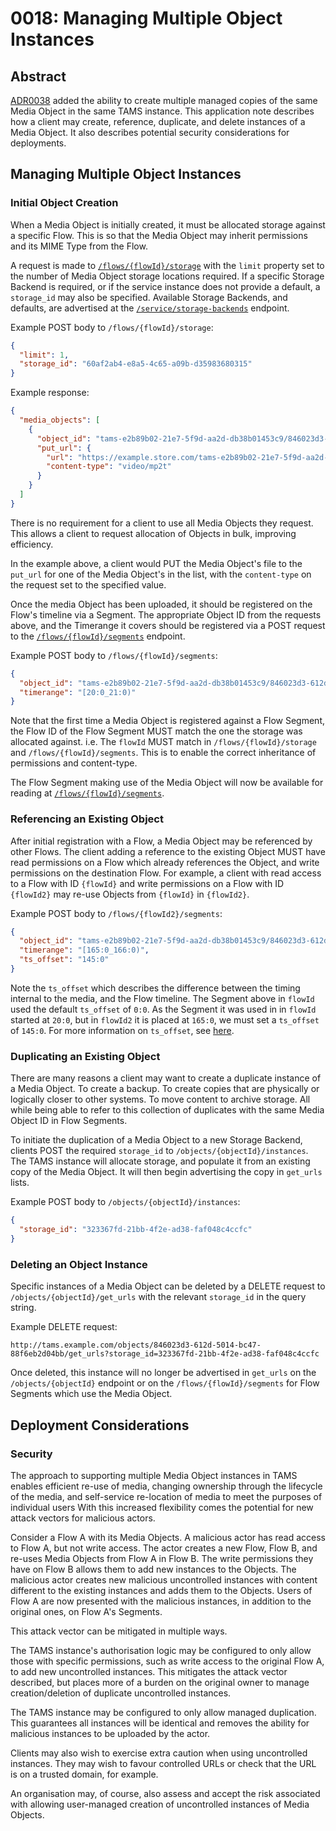 # 0018: Managing Multiple Object Instances

## Abstract

[ADR0038](../adr/0038-improved-storage-management.md) added the ability to create multiple managed copies of the same Media Object in the same TAMS instance.
This application note describes how a client may create, reference, duplicate, and delete instances of a Media Object.
It also describes potential security considerations for deployments.

## Managing Multiple Object Instances

### Initial Object Creation

When a Media Object is initially created, it must be allocated storage against a specific Flow.
This is so that the Media Object may inherit permissions and its MIME Type from the Flow.

A request is made to [`/flows/{flowId}/storage`](https://bbc.github.io/tams/7.0/index.html#/operations/POST_flows-flowId-storage) with the `limit` property set to the number of Media Object storage locations required.
If a specific Storage Backend is required, or if the service instance does not provide a default, a `storage_id` may also be specified.
Available Storage Backends, and defaults, are advertised at the [`/service/storage-backends`](https://bbc.github.io/tams/7.0/index.html#/operations/GET_storage-backends) endpoint.

Example POST body to `/flows/{flowId}/storage`:

```json
{
  "limit": 1,
  "storage_id": "60af2ab4-e8a5-4c65-a09b-d35983680315"
}
```

Example response:

```json
{
  "media_objects": [
    {
      "object_id": "tams-e2b89b02-21e7-5f9d-aa2d-db38b01453c9/846023d3-612d-5014-bc47-88f6eb2d04bb",
      "put_url": {
        "url": "https://example.store.com/tams-e2b89b02-21e7-5f9d-aa2d-db38b01453c9/846023d3-612d-5014-bc47-88f6eb2d04bb?X-Amz-Algorithm=AWS4-HMAC-SHA256&X-Amz-Credential=0&X-Amz-Date=20230316T120329Z&X-Amz-Expires=300&X-Amz-SignedHeaders=content-type%3Bhost&X-Amz-Signature=0",
        "content-type": "video/mp2t"
      }
    }
  ]
}
```

There is no requirement for a client to use all Media Objects they request.
This allows a client to request allocation of Objects in bulk, improving efficiency.

In the example above, a client would PUT the Media Object's file to the `put_url` for one of the Media Object's in the list, with the `content-type` on the request set to the specified value.

Once the media Object has been uploaded, it should be registered on the Flow's timeline via a Segment.
The appropriate Object ID from the requests above, and the Timerange it covers should be registered via a POST request to the [`/flows/{flowId}/segments`](https://bbc.github.io/tams/7.0/index.html#/operations/POST_flows-flowId-segments) endpoint.

Example POST body to `/flows/{flowId}/segments`:

```json
{
  "object_id": "tams-e2b89b02-21e7-5f9d-aa2d-db38b01453c9/846023d3-612d-5014-bc47-88f6eb2d04bb",
  "timerange": "[20:0_21:0)"
}
```

Note that the first time a Media Object is registered against a Flow Segment, the Flow ID of the Flow Segment MUST match the one the storage was allocated against.
i.e. The `flowId` MUST match in `/flows/{flowId}/storage` and `/flows/{flowId}/segments`.
This is to enable the correct inheritance of permissions and content-type.

The Flow Segment making use of the Media Object will now be available for reading at [`/flows/{flowId}/segments`](https://bbc.github.io/tams/7.0/index.html#/operations/GET_flows-flowId-segments).

### Referencing an Existing Object

After initial registration with a Flow, a Media Object may be referenced by other Flows.
The client adding a reference to the existing Object MUST have read permissions on a Flow which already references the Object, and write permissions on the destination Flow.
For example, a client with read access to a Flow with ID `{flowId}` and write permissions on a Flow with ID `{flowId2}` may re-use Objects from `{flowId}` in `{flowId2}`.

Example POST body to `/flows/{flowId2}/segments`:

```json
{
  "object_id": "tams-e2b89b02-21e7-5f9d-aa2d-db38b01453c9/846023d3-612d-5014-bc47-88f6eb2d04bb",
  "timerange": "[165:0_166:0)",
  "ts_offset": "145:0"
}
```

Note the `ts_offset` which describes the difference between the timing internal to the media, and the Flow timeline.
The Segment above in `flowId` used the default `ts_offset` of `0:0`.
As the Segment it was used in in `flowId` started at `20:0`, but in `flowId2` it is placed at `165:0`, we must set a `ts_offset` of `145:0`.
For more information on `ts_offset`, see [here](https://bbc.github.io/tams/7.0/index.html#/operations/GET_flows-flowId-segments).

### Duplicating an Existing Object

There are many reasons a client may want to create a duplicate instance of a Media Object.
To create a backup.
To create copies that are physically or logically closer to other systems.
To move content to archive storage.
All while being able to refer to this collection of duplicates with the same Media Object ID in Flow Segments.

To initiate the duplication of a Media Object to a new Storage Backend, clients POST the required `storage_id` to `/objects/{objectId}/instances`.
The TAMS instance will allocate storage, and populate it from an existing copy of the Media Object.
It will then begin advertising the copy in `get_urls` lists.

Example POST body to `/objects/{objectId}/instances`:

```json
{
  "storage_id": "323367fd-21bb-4f2e-ad38-faf048c4ccfc"
}
```

### Deleting an Object Instance

Specific instances of a Media Object can be deleted by a DELETE request to `/objects/{objectId}/get_urls` with the relevant `storage_id` in the query string.

Example DELETE request:

```text
http://tams.example.com/objects/846023d3-612d-5014-bc47-88f6eb2d04bb/get_urls?storage_id=323367fd-21bb-4f2e-ad38-faf048c4ccfc
```

Once deleted, this instance will no longer be advertised in `get_urls` on the `/objects/{objectId}` endpoint or on the `/flows/{flowId}/segments` for Flow Segments which use the Media Object.

## Deployment Considerations

### Security

The approach to supporting multiple Media Object instances in TAMS enables efficient re-use of media, changing ownership through the lifecycle of the media, and self-service re-location of media to meet the purposes of individual users
With this increased flexibility comes the potential for new attack vectors for malicious actors.

Consider a Flow A with its Media Objects.
A malicious actor has read access to Flow A, but not write access.
The actor creates a new Flow, Flow B, and re-uses Media Objects from Flow A in Flow B.
The write permissions they have on Flow B allows them to add new instances to the Objects.
The malicious actor creates new malicious uncontrolled instances with content different to the existing instances and adds them to the Objects.
Users of Flow A are now presented with the malicious instances, in addition to the original ones, on Flow A's Segments.

This attack vector can be mitigated in multiple ways.

The TAMS instance's authorisation logic may be configured to only allow those with specific permissions, such as write access to the original Flow A, to add new uncontrolled instances.
This mitigates the attack vector described, but places more of a burden on the original owner to manage creation/deletion of duplicate uncontrolled instances.

The TAMS instance may be configured to only allow managed duplication.
This guarantees all instances will be identical and removes the ability for malicious instances to be uploaded by the actor.

Clients may also wish to exercise extra caution when using uncontrolled instances.
They may wish to favour controlled URLs or check that the URL is on a trusted domain, for example.

An organisation may, of course, also assess and accept the risk associated with allowing user-managed creation of uncontrolled instances of Media Objects.

